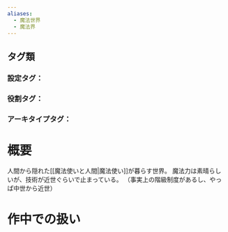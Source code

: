 ```yaml
---
aliases:
  - 魔法世界
  - 魔法界
---
```

## タグ類
### 設定タグ：
### 役割タグ：
### アーキタイプタグ：
# 概要
人間から隠れた[[魔法使いと人間|魔法使い]]が暮らす世界。
魔法力は素晴らしいが、技術が近世ぐらいで止まっている。
（事実上の階級制度があるし、やっぱ中世から近世）
# 作中での扱い